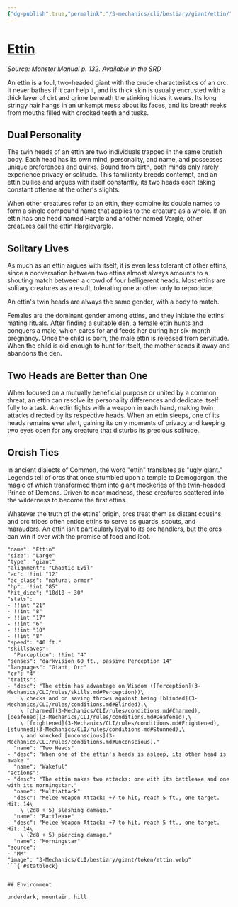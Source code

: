 ```yaml
---
{"dg-publish":true,"permalink":"/3-mechanics/cli/bestiary/giant/ettin/","tags":["ttrpg-cli/compendium/src/5e/mm","ttrpg-cli/monster/cr/4","ttrpg-cli/monster/environment/hill","ttrpg-cli/monster/environment/mountain","ttrpg-cli/monster/environment/underdark","ttrpg-cli/monster/size/large","ttrpg-cli/monster/type/giant"]}
---
```


# [Ettin](3-Mechanics\CLI\bestiary\giant/ettin.md)
*Source: Monster Manual p. 132. Available in the <span title='Systems Reference Document (5.1)'>SRD</span>*  

An ettin is a foul, two-headed giant with the crude characteristics of an orc. It never bathes if it can help it, and its thick skin is usually encrusted with a thick layer of dirt and grime beneath the stinking hides it wears. Its long stringy hair hangs in an unkempt mess about its faces, and its breath reeks from mouths filled with crooked teeth and tusks.

## Dual Personality

The twin heads of an ettin are two individuals trapped in the same brutish body. Each head has its own mind, personality, and name, and possesses unique preferences and quirks. Bound from birth, both minds only rarely experience privacy or solitude. This familiarity breeds contempt, and an ettin bullies and argues with itself constantly, its two heads each taking constant offense at the other's slights.

When other creatures refer to an ettin, they combine its double names to form a single compound name that applies to the creature as a whole. If an ettin has one head named Hargle and another named Vargle, other creatures call the ettin Harglevargle.

## Solitary Lives

As much as an ettin argues with itself, it is even less tolerant of other ettins, since a conversation between two ettins almost always amounts to a shouting match between a crowd of four belligerent heads. Most ettins are solitary creatures as a result, tolerating one another only to reproduce.

An ettin's twin heads are always the same gender, with a body to match.

Females are the dominant gender among ettins, and they initiate the ettins' mating rituals. After finding a suitable den, a female ettin hunts and conquers a male, which cares for and feeds her during her six-month pregnancy. Once the child is born, the male ettin is released from servitude. When the child is old enough to hunt for itself, the mother sends it away and abandons the den.

## Two Heads are Better than One

When focused on a mutually beneficial purpose or united by a common threat, an ettin can resolve its personality differences and dedicate itself fully to a task. An ettin fights with a weapon in each hand, making twin attacks directed by its respective heads. When an ettin sleeps, one of its heads remains ever alert, gaining its only moments of privacy and keeping two eyes open for any creature that disturbs its precious solitude.

## Orcish Ties

In ancient dialects of Common, the word "ettin" translates as "ugly giant." Legends tell of orcs that once stumbled upon a temple to Demogorgon, the magic of which transformed them into giant mockeries of the twin-headed Prince of Demons. Driven to near madness, these creatures scattered into the wilderness to become the first ettins.

Whatever the truth of the ettins' origin, orcs treat them as distant cousins, and orc tribes often entice ettins to serve as guards, scouts, and marauders. An ettin isn't particularly loyal to its orc handlers, but the orcs can win it over with the promise of food and loot.

```statblock
"name": "Ettin"
"size": "Large"
"type": "giant"
"alignment": "Chaotic Evil"
"ac": !!int "12"
"ac_class": "natural armor"
"hp": !!int "85"
"hit_dice": "10d10 + 30"
"stats":
- !!int "21"
- !!int "8"
- !!int "17"
- !!int "6"
- !!int "10"
- !!int "8"
"speed": "40 ft."
"skillsaves":
  "Perception": !!int "4"
"senses": "darkvision 60 ft., passive Perception 14"
"languages": "Giant, Orc"
"cr": "4"
"traits":
- "desc": "The ettin has advantage on Wisdom ([Perception](3-Mechanics/CLI/rules/skills.md#Perception))\
    \ checks and on saving throws against being [blinded](3-Mechanics/CLI/rules/conditions.md#Blinded),\
    \ [charmed](3-Mechanics/CLI/rules/conditions.md#Charmed), [deafened](3-Mechanics/CLI/rules/conditions.md#Deafened),\
    \ [frightened](3-Mechanics/CLI/rules/conditions.md#Frightened), [stunned](3-Mechanics/CLI/rules/conditions.md#Stunned),\
    \ and knocked [unconscious](3-Mechanics/CLI/rules/conditions.md#Unconscious)."
  "name": "Two Heads"
- "desc": "When one of the ettin's heads is asleep, its other head is awake."
  "name": "Wakeful"
"actions":
- "desc": "The ettin makes two attacks: one with its battleaxe and one with its morningstar."
  "name": "Multiattack"
- "desc": "Melee Weapon Attack: +7 to hit, reach 5 ft., one target. Hit: 14\
    \ (2d8 + 5) slashing damage."
  "name": "Battleaxe"
- "desc": "Melee Weapon Attack: +7 to hit, reach 5 ft., one target. Hit: 14\
    \ (2d8 + 5) piercing damage."
  "name": "Morningstar"
"source":
- "MM"
"image": "3-Mechanics/CLI/bestiary/giant/token/ettin.webp"
```{ #statblock}


## Environment

underdark, mountain, hill